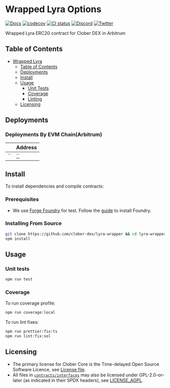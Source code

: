 # Wrapped Lyra Options

[![Docs](https://img.shields.io/badge/docs-%F0%9F%93%84-blue)](https://docs.clober.io/)
[![codecov](https://codecov.io/gh/clober-dex/options/branch/dev/graph/badge.svg?token=QNSGDYQOL7)](https://codecov.io/gh/clober-dex/options)
[![CI status](https://github.com/clober-dex/options/actions/workflows/ci.yaml/badge.svg)](https://github.com/clober-dex/options/actions/workflows/ci.yaml)
[![Discord](https://img.shields.io/static/v1?logo=discord&label=discord&message=Join&color=blue)](https://discord.gg/clober)
[![Twitter](https://img.shields.io/static/v1?logo=twitter&label=twitter&message=Follow&color=blue)](https://twitter.com/CloberDEX)

Wrapped Lyra ERC20 contract for Clober DEX in Arbitrum

## Table of Contents

- [Wrapped Lyra](#wrapped-lyra-options)
    - [Table of Contents](#table-of-contents)
    - [Deployments](#deployments)
    - [Install](#install)
    - [Usage](#usage)
        - [Unit Tests](#unit-tests)
        - [Coverage](#coverage)
        - [Linting](#linting)
    - [Licensing](#licensing)

## Deployments

### Deployments By EVM Chain(Arbitrum)

|                         | Address                                                                           |  
|-------------------------|-----------------------------------------------------------------------------------|
| `` | [``]() |

## Install

To install dependencies and compile contracts:

### Prerequisites
- We use [Forge Foundry](https://github.com/foundry-rs/foundry) for test. Follow the [guide](https://github.com/foundry-rs/foundry#installation) to install Foundry.

### Installing From Source

```bash
git clone https://github.com/clober-dex/lyra-wrapper && cd lyra-wrapper
npm install
```

## Usage

### Unit tests
```bash
npm run test
```

### Coverage
To run coverage profile:
```bash
npm run coverage:local
```

To run lint fixes:
```bash
npm run prettier:fix:ts
npm run lint:fix:sol
```

## Licensing

- The primary license for Clober Core is the Time-delayed Open Source Software Licence, see [License file](LICENSE.pdf).
- All files in [`contracts/interfaces`](contracts/interfaces) may also be licensed under GPL-2.0-or-later (as indicated in their SPDX headers), see [LICENSE_AGPL](contracts/interfaces/LICENSE_APGL).
